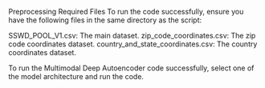 Preprocessing
Required Files
To run the code successfully, ensure you have the following files in the same directory as the script:

SSWD_POOL_V1.csv: The main dataset.
zip_code_coordinates.csv: The zip code coordinates dataset.
country_and_state_coordinates.csv: The country coordinates dataset.

To run the Multimodal Deep Autoencoder code successfully, select one of the model architecture and run the code. 
